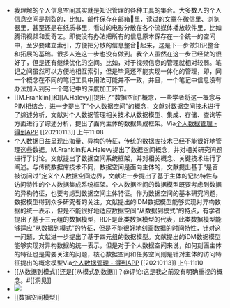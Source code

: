 - 我理解的个人信息空间其实就是知识管理的各种工具的集合。大多数人的个人信息空间是割裂的，比如，邮件保存在邮箱里，读过的文章在微信里、浏览器里，甚至还是在纸质书里，看过的电影分散在各个流媒体播放软件里，比如腾讯视频和爱奇艺。即使没有办法把所有的信息原本保存在一个统一的空间中，至少要建立索引，方便把分散的信息整合起来，这是下一步做知识整合和拓展的基础。很多人连这一步也没有做到。我个人虽然在这一步已经做的很好了，但是还有继续优化的空间。比如，对于视频信息的管理就相对较弱。笔记之间虽然可以方便地相互索引，但是毕竟还不能实现一体化的管理，即，同一个概念在不同的笔记工具中用法可能并不一致，并且，一个笔记中信息没有办法加入到另一个笔记中的深度加工环节。
- [[M.Franklin]]和[[A.Halevy]]提出了“数据空间”概念，一些学者将这一概念与PIM相结合，进一步提出了“个人数据空间”的概念，文献对数据空间技术进行了综述分析，文献对个人数据管理相关技术从数据模型、集成、存储、查询等方面进行了综述分析，提出了面向主体的数据集成框架。Via[个人数据管理 - 得到APP](https://www.dedao.cn/reader?id=bODoM61kAj9Rql84gzG5nVNZopXKY3Do6nWJLrBmEDv2QPMOyx7a6e1dbPQj2Zdm) [[20210113]] 上午11:08
- 个人数据日益呈现出海量、异构的特征，传统的数据库技术已经不能很好地管理这些数据。M.Franklin和A.Halevy提出了数据空间概念，并对相关研究问题进行了讨论。文献提出了数据空间系统框架，并对相关概念、关键技术进行了阐述。与传统数据库技术不同，数据空间是面向主体的，文献提出基于“是否被访问过”定义个人数据空间边界，文献进一步提出了基于主体的记忆特性与访问特性的个人数据集成系统框架。个人数据空间的数据模型既要考虑到数据的异构特征，也要考虑到数据空间主体特征。作为数据空间的基本研究问题，数据模型得到众多研究者的关注。文献提出的iDM数据模型能够实现对异构数据的统一表示，但是不能很好地适应数据空间“从数据到模式”的特点，有学者提出了基于三元组的数据模型，RDF是此类数据模型的代表，此类数据模型能够适应“从数据到模式”的特征，但是不能很好地刻画数据的时间特性，针对这一问题，文献进一步提出了基于四元组的数据模型。文献提出的iDM数据模型能够实现对异构数据的统一表示，但是对于个人数据空间来说，如何刻画主体的特征也是需要关注的问题，核心数据空间和任务空间则是针对主体的访问特征提出的概念模型Via[个人数据管理 - 得到APP](https://www.dedao.cn/reader?id=bODoM61kAj9Rql84gzG5nVNZopXKY3Do6nWJLrBmEDv2QPMOyx7a6e1dbPQj2Zdm) [[20210113]] 上午11:10
- [[从数据到模式]]还是[[从模式到数据]]？@评论:这是我之前没有明确重视的概念。#[[洞见]]
- ![](https://firebasestorage.googleapis.com/v0/b/firescript-577a2.appspot.com/o/imgs%2Fapp%2Fxinyiheng%2FoZkd-8hmRX.png?alt=media&token=446c646c-f87a-47c5-b601-e3295ee5c960)
- [[数据空间模型]]
